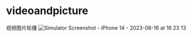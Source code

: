 # videoandpicture
视频图片轮播
![Simulator Screenshot - iPhone 14 - 2023-08-16 at 16 23 13](https://github.com/yanjixiang/videoandpicture/assets/31297729/48b3031e-c8a0-4213-8e24-f4bd826aaf27)
